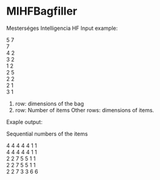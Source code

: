 # MIHFBagfiller
Mesterséges Intelligencia HF
Input example:

5	7<br />
7<br />
4	2<br />
3	2<br />
1	2<br />
2	5<br />
2	2<br />
2	1<br />
3	1

1. row: dimensions of the bag
2. row: Number of items
Other rows: dimensions of items.

Exaple output:

Sequential numbers of the items

4	4	4	4	4	1	1<br />
4	4	4	4	4	1	1<br />
2	2	7	5	5	1	1<br />
2	2	7	5	5	1	1<br />
2	2	7	3	3	6	6

